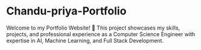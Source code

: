 # Chandu-priya-Portfolio
Welcome to my Portfolio Website! 🎉 This project showcases my skills, projects, and professional experience as a Computer Science Engineer with expertise in AI, Machine Learning, and Full Stack Development.

